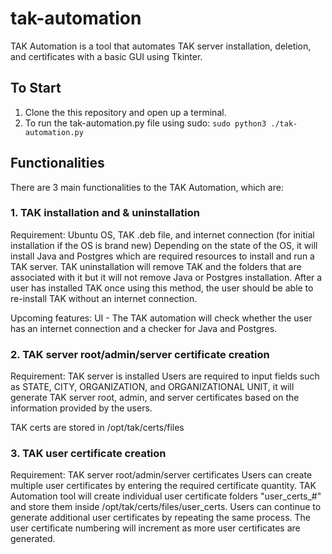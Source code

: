 # tak-automation
TAK Automation is a tool that automates TAK server installation, deletion, and certificates with a basic GUI using Tkinter.

## To Start
1. Clone the this repository and open up a terminal. <br>
2. To run the tak-automation.py file using sudo: ```sudo python3 ./tak-automation.py```

## Functionalities
There are 3 main functionalities to the TAK Automation, which are:

### 1. TAK installation and & uninstallation
Requirement: Ubuntu OS, TAK .deb file, and internet connection (for initial installation if the OS is brand new)
Depending on the state of the OS, it will install Java and Postgres which are required resources to install and run a TAK server. TAK uninstallation will remove TAK and the folders that are associated with it but it will not remove Java or Postgres installation. After a user has installed TAK once using this method, the user should be able to re-install TAK without an internet connection.

Upcoming features: UI - The TAK automation will check whether the user has an internet connection and a checker for Java and Postgres.

### 2. TAK server root/admin/server certificate creation
Requirement: TAK server is installed
Users are required to input fields such as STATE, CITY, ORGANIZATION, and ORGANIZATIONAL UNIT, it will generate TAK server root, admin, and server certificates based on the information provided by the users.

TAK certs are stored in /opt/tak/certs/files

### 3. TAK user certificate creation
Requirement: TAK server root/admin/server certificates
Users can create multiple user certificates by entering the required certificate quantity. TAK Automation tool will create individual user certificate folders "user_certs_#" and store them inside /opt/tak/certs/files/user_certs. Users can continue to generate additional user certificates by repeating the same process. The user certificate numbering will increment as more user certificates are generated.
